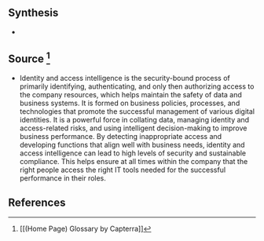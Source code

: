 ## Synthesis
- 
## Source [^1]
- Identity and access intelligence is the security-bound process of primarily identifying, authenticating, and only then authorizing access to the company resources, which helps maintain the safety of data and business systems. It is formed on business policies, processes, and technologies that promote the successful management of various digital identities. It is a powerful force in collating data, managing identity and access-related risks, and using intelligent decision-making to improve business performance. By detecting inappropriate access and developing functions that align well with business needs, identity and access intelligence can lead to high levels of security and sustainable compliance. This helps ensure at all times within the company that the right people access the right IT tools needed for the successful performance in their roles.
## References

[^1]: [[(Home Page) Glossary by Capterra]]